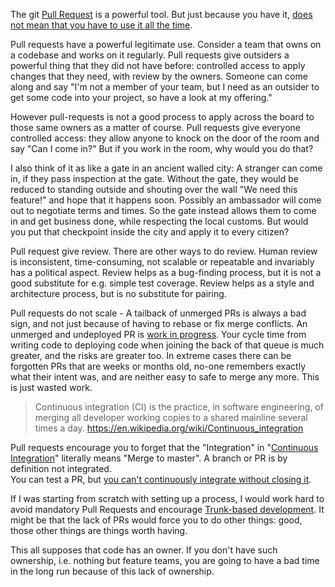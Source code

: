The git [Pull Request](https://help.github.com/articles/using-pull-requests/) is a powerful tool. But just because you have it, [does not mean that you have to use it all the time](https://en.wikipedia.org/wiki/Law_of_the_instrument). 

Pull requests have a powerful legitimate use. Consider a team that owns on a codebase and works on it regularly. 
Pull requests give outsiders a powerful thing that they did not have before: controlled access to apply changes that they need, with review by the owners.
 Someone can come along and say "I'm not a member of your team, but I need as an outsider to get some code into your project, so have a look at my offering."

However pull-requests is not a good process to apply across the board to those same owners as a matter of course. 
Pull requests give everyone controlled access: they allow anyone to knock on the door of the room and say "Can I come in?" But if you work in the room, why would you do that?

I also think of it as like a gate in an ancient walled city: A stranger can come in, if they pass inspection at the gate.  Without the gate, they would be reduced to standing outside and shouting over the wall "We need this feature!" and hope that it happens soon. 
Possibly an ambassador will come out to negotiate terms and times. 
So the gate instead allows them to come in and get business done, while respecting the local customs. 
But would you put that checkpoint inside the city and apply it to every citizen?

Pull request give review. There are other ways to do review. Human review is inconsistent, time-consuming, not scalable or repeatable and invariably has a political aspect. 
Review helps as a bug-finding process, but it is not a good substitute for e.g. simple test coverage. Review helps as a style and architecture process, but is no substitute for pairing.

Pull requests do not scale - A tailback of unmerged PRs is always a bad sign, and not just because of having to rebase or fix merge conflicts.
An unmerged and undeployed PR is [work in progress](http://kanbantool.com/kanban-wip-limits). Your cycle time from writing code to deploying code when joining the back of that queue is much greater, and the risks are greater too. In extreme cases there can be forgotten PRs that are weeks or months old, no-one remembers exactly what their intent was, and are neither easy to safe to merge any more. This is just wasted work.

> Continuous integration (CI) is the practice, in software engineering, of merging all developer working copies to a shared mainline several times a day. https://en.wikipedia.org/wiki/Continuous_integration 

Pull requests encourage you to forget that the "Integration" in "[Continuous Integration](https://en.wikipedia.org/wiki/Continuous_integration)" literally means "Merge to master". A branch or PR is by definition not integrated.  
You can test a PR, but [you can't continuously integrate without closing it](https://www.infoq.com/news/2015/10/branching-continuous-integration).

If I was starting from scratch with setting up a process, I would work hard to avoid mandatory Pull Requests and encourage [Trunk-based development](https://dzone.com/articles/organisation-pattern-trunk-based-development). 
It might be that the lack of PRs would force you to do other things: good, those other things are things worth having. 

This all supposes that code has an owner. If you don't have such ownership, i.e. nothing but feature teams, you are going to have a bad time in the long run because of this lack of ownership.


